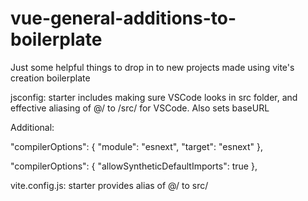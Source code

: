 # vue-general-additions-to-boilerplate
Just some helpful things to drop in to new projects made using vite's creation boilerplate


jsconfig: starter includes making sure VSCode looks in src folder, and effective aliasing of @/ to /src/ for VSCode. Also sets baseURL

Additional:

"compilerOptions": {
    "module": "esnext",
    "target": "esnext"
  },

"compilerOptions": {
  "allowSyntheticDefaultImports": true
  },


vite.config.js: starter provides alias of @/ to src/